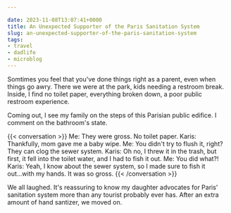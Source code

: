 ```yaml
---

date: 2023-11-08T13:07:41+0000
title: An Unexpected Supporter of the Paris Sanitation System
slug: an-unexpected-supporter-of-the-paris-sanitation-system
tags:
- travel
- dadlife
- microblog
---
```


Somtimes you feel that you've done things right as a parent, even when things go awry.
There we were at the park, kids needing a restroom break.
Inside, I find no toilet paper, everything broken down, a poor public restroom experience.

Coming out, I see my family on the steps of this Parisian public edifice.
I comment on the bathroom's state.

{{< conversation >}}
Me: They were gross. No toilet paper.
Karis: Thankfully, mom gave me a baby wipe.
Me: You didn't try to flush it, right? They can clog the sewer system.
Karis: Oh no, I threw it in the trash, but first, it fell into the toilet water, and I had to fish it out.
Me: You did what?!
Karis: Yeah, I know about the sewer system, so I made sure to fish it out...with my hands. It was so gross.
{{< /conversation >}}

We all laughed. It's reassuring to know my daughter advocates for Paris' sanitation system more than any tourist probably ever has.
After an extra amount of hand santizer, we moved on.
